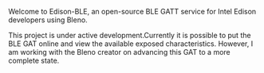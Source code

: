 Welcome to Edison-BLE, an open-source BLE GATT service for Intel Edison developers using Bleno. 


This project is under active development.Currently it is possible to put the BLE GAT online and view the available exposed characteristics. However, I am working with the Bleno creator on advancing this GAT to a more complete state.
